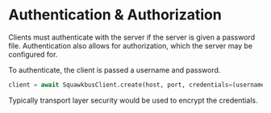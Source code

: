 # Authentication & Authorization

Clients must authenticate with the server if the server is given a password
file. Authentication also allows for authorization, which the server may be
configured for.

To authenticate, the client is passed a username and password.

```python
client = await SquawkbusClient.create(host, port, credentials=(username,password))
```

Typically transport layer security would be used to encrypt the credentials.
